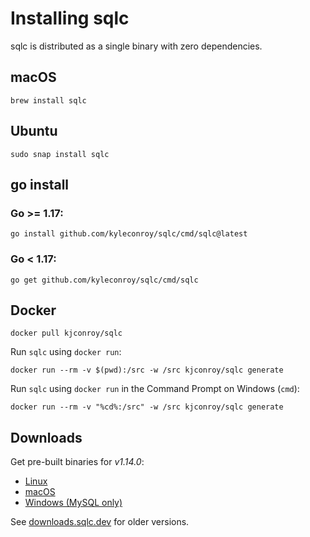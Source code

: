 # Installing sqlc

sqlc is distributed as a single binary with zero dependencies.

## macOS

```
brew install sqlc
```

## Ubuntu

```
sudo snap install sqlc
```

## go install 

### Go >= 1.17:

```
go install github.com/kyleconroy/sqlc/cmd/sqlc@latest
```

### Go < 1.17:

```
go get github.com/kyleconroy/sqlc/cmd/sqlc
```

## Docker

```
docker pull kjconroy/sqlc
```

Run `sqlc` using `docker run`:

```
docker run --rm -v $(pwd):/src -w /src kjconroy/sqlc generate
```

Run `sqlc` using `docker run` in the Command Prompt on Windows (`cmd`):

```
docker run --rm -v "%cd%:/src" -w /src kjconroy/sqlc generate
```

## Downloads

Get pre-built binaries for *v1.14.0*:

- [Linux](https://github.com/kyleconroy/sqlc/releases/download/v1.14.0/sqlc_1.14.0_linux_amd64.tar.gz)
- [macOS](https://github.com/kyleconroy/sqlc/releases/download/v1.14.0/sqlc_1.14.0_darwin_amd64.zip)
- [Windows (MySQL only)](https://github.com/kyleconroy/sqlc/releases/download/v1.14.0/sqlc_1.14.0_windows_amd64.zip)

See [downloads.sqlc.dev](https://downloads.sqlc.dev/) for older versions.
